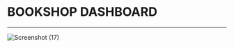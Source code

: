 # BOOKSHOP DASHBOARD
---

![Screenshot (17)](https://github.com/Timothygbenga/Bookshop-Dashboard/assets/154624761/f7afc34a-f6e5-4fe3-96fc-ec83d3a4ea1c)
